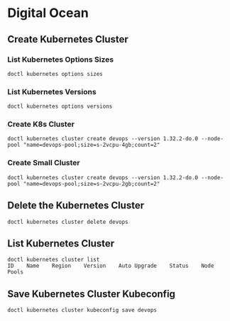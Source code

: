# Digital Ocean

## Create Kubernetes Cluster

### List Kubernetes Options Sizes

```shell
doctl kubernetes options sizes
```

### List Kubernetes Versions

```shell
doctl kubernetes options versions
```

### Create K8s Cluster

```shell
doctl kubernetes cluster create devops --version 1.32.2-do.0 --node-pool "name=devops-pool;size=s-2vcpu-4gb;count=2"
```

### Create Small Cluster

```shell
doctl kubernetes cluster create devops --version 1.32.2-do.0 --node-pool "name=devops-pool;size=s-2vcpu-2gb;count=2"
```

## Delete the Kubernetes Cluster

```shell
doctl kubernetes cluster delete devops
```

## List Kubernetes Cluster

```shell
doctl kubernetes cluster list
ID    Name    Region    Version    Auto Upgrade    Status    Node Pools
```

## Save Kubernetes Cluster Kubeconfig

```shell
doctl kubernetes cluster kubeconfig save devops
```

